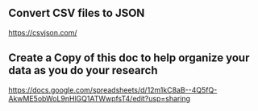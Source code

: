 ## Convert CSV files to JSON
https://csvjson.com/
## Create a Copy of this doc to help organize your data as you do your research
https://docs.google.com/spreadsheets/d/12m1kC8aB--4Q5fQ-AkwME5obWoL9nHlGQ1ATWwpfsT4/edit?usp=sharing
